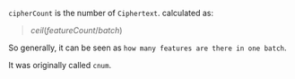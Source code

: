 `cipherCount` is the number of `Ciphertext`. calculated as:

> $ceil(featureCount / batch)$

So generally, it can be seen as `how many features are there in one batch`.

It was originally called `cnum`.
